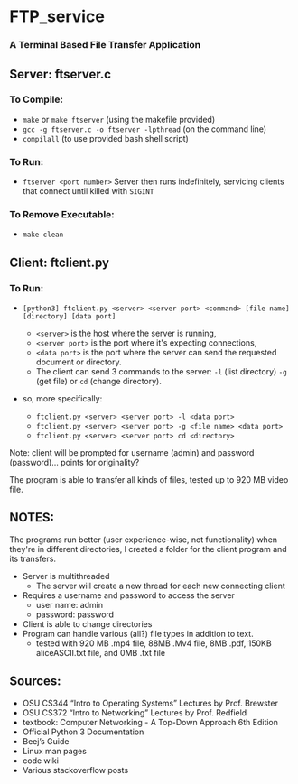 # FTP_service
### A Terminal Based File Transfer Application

## Server: ftserver.c
### To Compile:
- ```make``` or ```make ftserver``` (using the makefile provided)
- ```gcc -g ftserver.c -o ftserver -lpthread``` (on the command line)
- ```compilall``` (to use provided bash shell script)
### To Run:
 - ```ftserver <port number>```
 Server then runs indefinitely, servicing clients that connect until killed with ```SIGINT```
 ### To Remove Executable:
 - ```make clean```

## Client: ftclient.py
### To Run:
- ```[python3] ftclient.py <server> <server port> <command> [file name] [directory] [data port]```
    - ```<server>``` is the host where the server is running,
    - ```<server port>``` is the port where it's expecting connections,
    - ```<data port>``` is the port where the server can send the requested document or directory.
    - The client can send 3 commands to the server: ```-l``` (list directory) ```-g``` (get file) or ```cd``` (change directory).
       
- so, more specifically:
   - ```ftclient.py <server> <server port> -l <data port>```
   - ```ftclient.py <server> <server port> -g <file name> <data port>```
   - ```ftclient.py <server> <server port> cd <directory>```

Note: client will be prompted for username (admin) and password (password)... points for originality?

The program is able to transfer all kinds of files, tested up to 920 MB video file.


## NOTES:
The programs run better (user experience-wise, not functionality) when they're in different directories, I created a folder for the client program and its transfers.
- Server is multithreaded
   - The server will create a new thread for each new connecting client
- Requires a username and password to access the server
   - user name: admin
   - password:  password
- Client is able to change directories
- Program can handle various (all?) file types in addition to text.
  - tested with 920 MB .mp4 file, 88MB .Mv4 file, 8MB .pdf, 150KB aliceASCII.txt file, and 0MB .txt file

## Sources:
- OSU CS344 “Intro to Operating Systems” Lectures by Prof. Brewster
- OSU CS372 “Intro to Networking” Lectures by Prof. Redfield
- textbook: Computer Networking - A Top-Down Approach 6th Edition
- Official Python 3 Documentation
- Beej’s Guide
- Linux man pages
- code wiki
- Various stackoverflow posts



